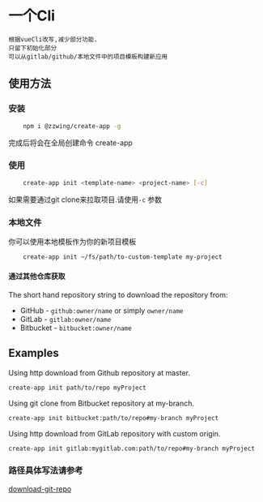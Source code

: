# 一个Cli
    根据vueCli改写,减少部分功能.
    只留下初始化部分
    可以从gitlab/github/本地文件中的项目模板构建新应用

## 使用方法

### 安装
```bash
    npm i @zzwing/create-app -g
```
完成后将会在全局创建命令 create-app

### 使用
```bash
    create-app init <template-name> <project-name> [-c]
```
如果需要通过git clone来拉取项目.请使用`-c` 参数


### 本地文件
你可以使用本地模板作为你的新项目模板

``` bash
    create-app init ~/fs/path/to-custom-template my-project
```

#### 通过其他仓库获取
The short hand repository string to download the repository from:

- GitHub - `github:owner/name` or simply `owner/name`
- GitLab - `gitlab:owner/name`
- Bitbucket - `bitbucket:owner/name`


## Examples
Using http download from Github repository at master.
```bash
create-app init path/to/repo myProject
```

Using git clone from Bitbucket repository at my-branch.
```bash
create-app init bitbucket:path/to/repo#my-branch myProject
```

Using http download from GitLab repository with custom origin.
```bash
create-app init gitlab:mygitlab.com:path/to/repo#my-branch myProject
```

### 路径具体写法请参考
[download-git-repo](https://github.com/flipxfx/download-git-repo/blob/master/README.md)

